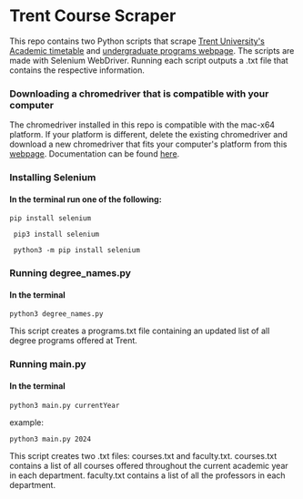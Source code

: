 # Trent Course Scraper

This repo contains two Python scripts that scrape [Trent University's Academic timetable](https://my.trentu.ca/portal/applications/timetable/public/landing.php) and [undergraduate programs webpage](https://www.trentu.ca/futurestudents/undergraduate/programs). The scripts are made with Selenium WebDriver. Running each script outputs a .txt file that contains the respective information. 

### Downloading a chromedriver that is compatible with your computer
The chromedriver installed in this repo is compatible with the mac-x64 platform. If your platform is different, delete the existing chromedriver and download a new chromedriver that fits your computer's platform from this [webpage](https://googlechromelabs.github.io/chrome-for-testing/). Documentation can be found [here](https://sites.google.com/chromium.org/driver/).

### Installing Selenium
#### In the terminal run one of the following:
```pip install selenium```

``` pip3 install selenium```

``` python3 -m pip install selenium```

### Running degree_names.py

#### In the terminal
```python3 degree_names.py```

This script creates a programs.txt file containing an updated list of all degree programs offered at Trent.

### Running main.py

#### In the terminal
```python3 main.py currentYear ```

example:

```python3 main.py 2024 ```

This script creates two .txt files: courses.txt and faculty.txt. courses.txt contains a list of all courses offered throughout the current academic year in each department. faculty.txt contains a list of all the professors in each department. 


